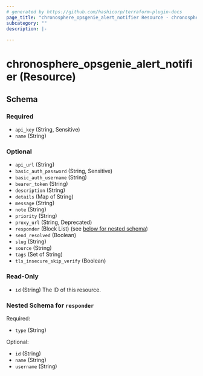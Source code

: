 ```yaml
---
# generated by https://github.com/hashicorp/terraform-plugin-docs
page_title: "chronosphere_opsgenie_alert_notifier Resource - chronosphere"
subcategory: ""
description: |-
  
---
```


# chronosphere_opsgenie_alert_notifier (Resource)





<!-- schema generated by tfplugindocs -->
## Schema

### Required

- `api_key` (String, Sensitive)
- `name` (String)

### Optional

- `api_url` (String)
- `basic_auth_password` (String, Sensitive)
- `basic_auth_username` (String)
- `bearer_token` (String)
- `description` (String)
- `details` (Map of String)
- `message` (String)
- `note` (String)
- `priority` (String)
- `proxy_url` (String, Deprecated)
- `responder` (Block List) (see [below for nested schema](#nestedblock--responder))
- `send_resolved` (Boolean)
- `slug` (String)
- `source` (String)
- `tags` (Set of String)
- `tls_insecure_skip_verify` (Boolean)

### Read-Only

- `id` (String) The ID of this resource.

<a id="nestedblock--responder"></a>
### Nested Schema for `responder`

Required:

- `type` (String)

Optional:

- `id` (String)
- `name` (String)
- `username` (String)

